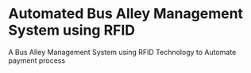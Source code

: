 # Automated Bus Alley Management System using RFID
A Bus Alley Management System using RFID Technology to Automate payment process
